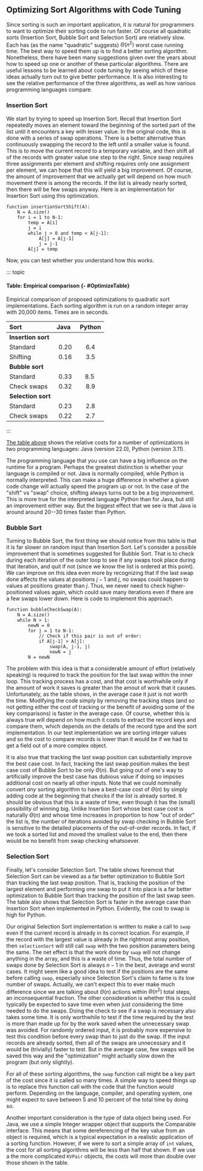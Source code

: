 
## Optimizing Sort Algorithms with Code Tuning

Since sorting is such an important application, it is natural for
programmers to want to optimize their sorting code to run faster. Of
course all quadratic sorts (Insertion Sort, Bubble Sort and Selection
Sort) are relatively slow. Each has (as the name "quadratic" suggests)
$\Theta(n^2)$ worst case running time. The best way to speed them up is
to find a better sorting algorithm. Nonetheless, there have been many
suggestions given over the years about how to speed up one or another of
these particular algorithms. There are useful lessons to be learned
about code tuning by seeing which of these ideas actually turn out to
give better performance. It is also interesting to see the relative
performance of the three algorithms, as well as how various programming
languages compare.

### Insertion Sort

We start by trying to speed up Insertion Sort. Recall that Insertion
Sort repeatedly moves an element toward the beginning of the sorted part
of the list until it encounters a key with lesser value. In the original
code, this is done with a series of swap operations. There is a better
alternative than continuously swapping the record to the left until a
smaller value is found. This is to move the current record to a
temporary variable, and then shift all of the records with greater value
one step to the right. Since swap requires three assignments per element
and shifting requires only one assignment per element, we can hope that
this will yield a big improvement. Of course, the amount of improvement
that we actually get will depend on how much movement there is among the
records. If the list is already nearly sorted, then there will be few
swaps anyway. Here is an implementation for Insertion Sort using this
optimization.

    function insertionSortShift(A):
        N = A.size()
        for i = 1 to N-1:
            temp = A[i]
            j = i
            while j > 0 and temp < A[j-1]:
                A[j] = A[j-1]
                j = j-1
            A[j] = temp


Now, you can test whether you understand how this works.

<avembed id="insertionSortWithoutSwapPRO" src="Sorting/insertionSortWithoutSwapPRO.html" type="pe" name="Insertion Sort Without Swap Proficiency Exercise"/>

::: topic
#### Table: Empirical comparison {- #OptimizeTable}

Empirical comparison of proposed optimizations to quadratic sort
implementations. Each sorting algorithm is run on a random integer array
with 20,000 items. Times are in seconds. 

| Sort               |  Java  | Python |
|:-------------------|:------:|:------:|
| **Insertion sort** |        |        |
| Standard           |  0.20  |   6.4  |
| Shifting           |  0.16  |   3.5  |
| **Bubble sort**    |        |        |
| Standard           |  0.33  |   8.5  |
| Check swaps        |  0.32  |   8.9  |
| **Selection sort** |        |        |
| Standard           |  0.23  |   2.8  |
| Check swaps        |  0.22  |   2.7  |

:::

[The table above](#OptimizeTable) shows the relative
costs for a number of optimizations in two programming languages: 
Java (version 22.0), Python (version 3.11).

The programming language that you use can have a big influence on the
runtime for a program. Perhaps the greatest distinction is whether your
language is compiled or not. 
Java is normally compiled, while Python is normally interpreted. 
This can make a huge difference in whether a given code change will actually
speed the program up or not. In the case of the "shift" vs "swap"
choice, shifting always turns out to be a big improvement. 
This is more true for the interpreted language Python than for Java, 
but still an improvement either way. 
But the biggest effect that we see is that Java is around
around 20--30 times faster than Python.


### Bubble Sort

Turning to Bubble Sort, the first thing we should notice from this table
is that it is far slower on random input than Insertion Sort. Let's
consider a possible improvement that is sometimes suggested for Bubble
Sort. That is to check during each iteration of the outer loop to see if
any swaps took place during that iteration, and quit if not (since we
know the list is ordered at this point). We can improve on this idea
even more by recognizing that if the last swap done affects the values
at positions $j-1$ and $j$, no swaps could happen to values at positions
greater than $j$. Thus, we never need to check higher-positioned values
again, which could save many iterations even if there are a few swaps
lower down. Here is code to implement this approach.


    function bubbleCheckSwap(A):
        N = A.size()
        while N > 1:
            newN = 0
            for j = 1 to N-1:
                // Check if this pair is out of order:
                if A[j-1] > A[j]:
                    swap(A, j-1, j)
                    newN = j
            N = newN


The problem with this idea is that a considerable amount of effort
(relatively speaking) is required to track the position for the last
swap within the inner loop. This tracking process has a cost, and that
cost is worthwhile only if the amount of work it saves is greater than
the amout of work that it causes. Unfortunately, as the table shows, in
the average case it just is not worth the time. Modifying the code
simply by removing the tracking steps (and so not getting either the
cost of tracking or the benefit of avoiding some of the key comparisons)
is faster in the average case. Of course, whether this is always true
will depend on how much it costs to extract the record keys and compare
them, which depends on the details of the record type and the sort
implementation. In our test implementation we are sorting integer values
and so the cost to compare records is lower than it would be if we had
to get a field out of a more complex object.

It is also true that tracking the last swap position can substantially
improve the best case cost. In fact, tracking the last swap position
makes the best case cost of Bubble Sort to be only $\Theta(n)$. But
going out of one's way to artificially improve the best case has
dubious value if doing so imposes additional cost on nearly all other
inputs. Note that we could nominally convert *any* sorting algorithm to
have a best-case cost of $\Theta(n)$ by simply adding code at the
beginning that checks if the list is already sorted. It should be
obvious that this is a waste of time, even though it has the (small)
possibility of winning big. Unlike Insertion Sort whose best case cost
is naturally $\Theta(n)$ and whose time increases in proportion to how
"out of order" the list is, the number of iterations avoided by swap
checking in Bubble Sort is sensitive to the detailed placements of the
out-of-order records. In fact, if we took a sorted list and moved the
smallest value to the end, then there would be no benefit from swap
checking whatsoever.

### Selection Sort

Finally, let's consider Selection Sort. The table shows foremost that
Selection Sort can be viewed as a far better optimization to Bubble Sort
than tracking the last swap position. That is, tracking the position of
the largest element and performing one swap to put it into place is a
far better optimization to Bubble Sort than tracking the position of the
last swap seen. The table also shows that Selection Sort is faster in
the average case than Insertion Sort when implemented in Python.
Evidently, the cost to swap is high for Python.

Our original Selection Sort implementation is written to make a call to
`swap` even if the current record is already in its correct location.
For example, if the record with the largest value is already in the
rightmost array position, then `selectionSort` will still call `swap`
with the two position parameters being the same. The net effect is that
the work done by `swap` will not change anything in the array, and this
is a waste of time. Thus, the total number of swaps done by Selection
Sort is always $n-1$ in the best, average and worst cases. It might seem
like a good idea to test if the positions are the same before calling
`swap`, especially since Selection Sort's claim to fame is its low
number of swaps. Actually, we can't expect this to ever make much
difference since we are talking about $\Theta(n)$ actions within
$\Theta(n^2)$ total steps, an inconsequential fraction. The other
consideration is whether this is could typically be expected to save
time even when just considering the time needed to do the swaps. Doing
the check to see if a swap is necessary also takes some time. It is only
worthwhile to test if the time required by the test is more than made up
for by the work saved when the unnecessary swap was avoided. For
randomly ordered input, it is probably more expensive to test this
condition before every swap than to just do the swap. If the input
records are already sorted, then all of the swaps are unnecessary and it
would be (trivially) faster to test. But in the average case, few swaps
will be saved this way and the "optimization" might actually slow down
the program (but only slightly).

For all of these sorting algorithms, the `swap` function call might be a
key part of the cost since it is called so many times. A simple way to
speed things up is to replace this function call with the code that the
function would perform. Depending on the language, compiler, and
operating system, one might expect to save between 5 and 10 percent of
the total time by doing so.

Another important consideration is the type of data object being used.
For Java, we use a simple Integer wrapper object that
supports the Comparable interface. This means that some dereferencing of
the key value from an object is required, which is a typical expectation
in a realistic application of a sorting function. However, if we were to
sort a simple array of `int` values, the cost for all sorting algorithms
will be less than half that shown. If we use a the more complicated
`KVPair` objects, the costs will more than double over those shown in
the table.
